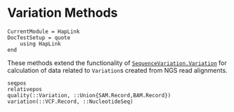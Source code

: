 # Variation Methods

```@meta
CurrentModule = HapLink
DocTestSetup = quote
    using HapLink
end
```

These methods extend the functionality of
[`SequenceVariation.Variation`](https://github.com/BioJulia/SequenceVariation.jl)
for calculation of data related to `Variation`s created from NGS read
alignments.

```@docs
seqpos
relativepos
quality(::Variation, ::Union{SAM.Record,BAM.Record})
variation(::VCF.Record, ::NucleotideSeq)
```
